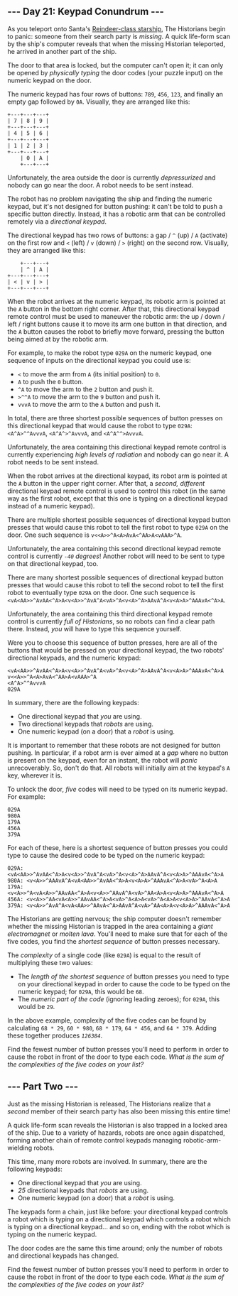 <article class="day-desc"><h2>--- Day 21: Keypad Conundrum ---</h2><p>As you teleport onto Santa's <a href="/2019/day/25">Reindeer-class starship</a>, The Historians begin to panic: someone from their search party is <em>missing</em>. A quick life-form scan by the ship's computer reveals that when the missing Historian teleported, he arrived in another part of the ship.</p>
<p>The door to that area is locked, but the computer can't open it; it can only be opened by <em>physically typing</em> the door codes (your puzzle input) on the numeric keypad on the door.</p>
<p>The numeric keypad has four rows of buttons: <code>789</code>, <code>456</code>, <code>123</code>, and finally an empty gap followed by <code>0A</code>. Visually, they are arranged like this:</p>
<pre><code>+---+---+---+
| 7 | 8 | 9 |
+---+---+---+
| 4 | 5 | 6 |
+---+---+---+
| 1 | 2 | 3 |
+---+---+---+
    | 0 | A |
    +---+---+
</code></pre>
<p>Unfortunately, the area outside the door is currently <em>depressurized</em> and nobody can go near the door. A robot needs to be sent instead.</p>
<p>The robot has no problem navigating the ship and finding the numeric keypad, but it's not designed for button pushing: it can't be told to push a specific button directly. Instead, it has a robotic arm that can be controlled remotely via a <em>directional keypad</em>.</p>
<p>The directional keypad has two rows of buttons: a gap / <code>^</code> (up) / <code>A</code> (activate) on the first row and <code>&lt;</code> (left) / <code>v</code> (down) / <code>&gt;</code> (right) on the second row. Visually, they are arranged like this:</p>
<pre><code>    +---+---+
    | ^ | A |
+---+---+---+
| &lt; | v | &gt; |
+---+---+---+
</code></pre>
<p>When the robot arrives at the numeric keypad, its robotic arm is pointed at the <code>A</code> button in the bottom right corner. After that, this directional keypad remote control must be used to maneuver the robotic arm: the up / down / left / right buttons cause it to move its arm one button in that direction, and the <code>A</code> button causes the robot to briefly move forward, pressing the button being aimed at by the robotic arm.</p>
<p>For example, to make the robot type <code>029A</code> on the numeric keypad, one sequence of inputs on the directional keypad you could use is:</p>
<ul>
<li><code>&lt;</code> to move the arm from <code>A</code> (its initial position) to <code>0</code>.</li>
<li><code>A</code> to push the <code>0</code> button.</li>
<li><code>^A</code> to move the arm to the <code>2</code> button and push it.</li>
<li><code>&gt;^^A</code> to move the arm to the <code>9</code> button and push it.</li>
<li><code>vvvA</code> to move the arm to the <code>A</code> button and push it.</li>
</ul>
<p>In total, there are three shortest possible sequences of button presses on this directional keypad that would cause the robot to type <code>029A</code>: <code>&lt;A^A&gt;^^AvvvA</code>, <code>&lt;A^A^&gt;^AvvvA</code>, and <code>&lt;A^A^^&gt;AvvvA</code>.</p>
<p>Unfortunately, the area containing this directional keypad remote control is currently experiencing <em>high levels of radiation</em> and nobody can go near it. A robot needs to be sent instead.</p>
<p>When the robot arrives at the directional keypad, its robot arm is pointed at the <code>A</code> button in the upper right corner. After that, a <em>second, different</em> directional keypad remote control is used to control this robot (in the same way as the first robot, except that this one is typing on a directional keypad instead of a numeric keypad).</p>
<p>There are multiple shortest possible sequences of directional keypad button presses that would cause this robot to tell the first robot to type <code>029A</code> on the door. One such sequence is <code>v&lt;&lt;A&gt;&gt;^A&lt;A&gt;AvA&lt;^AA&gt;A&lt;vAAA&gt;^A</code>.</p>
<p>Unfortunately, the area containing this second directional keypad remote control is currently <em><code>-40</code> degrees</em>! Another robot will need to be sent to type on that directional keypad, too.</p>
<p>There are many shortest possible sequences of directional keypad button presses that would cause this robot to tell the second robot to tell the first robot to eventually type <code>029A</code> on the door. One such sequence is <code>&lt;vA&lt;AA&gt;&gt;^AvAA&lt;^A&gt;A&lt;v&lt;A&gt;&gt;^AvA^A&lt;vA&gt;^A&lt;v&lt;A&gt;^A&gt;AAvA^A&lt;v&lt;A&gt;A&gt;^AAAvA&lt;^A&gt;A</code>.</p>
<p>Unfortunately, the area containing this third directional keypad remote control is currently <em>full of Historians</em>, so no robots can find a clear path there. Instead, <em>you</em> will have to type this sequence yourself.</p>
<p>Were you to choose this sequence of button presses, here are all of the buttons that would be pressed on your directional keypad, the two robots' directional keypads, and the numeric keypad:</p>
<pre><code>&lt;vA&lt;AA&gt;&gt;^AvAA&lt;^A&gt;A&lt;v&lt;A&gt;&gt;^AvA^A&lt;vA&gt;^A&lt;v&lt;A&gt;^A&gt;AAvA^A&lt;v&lt;A&gt;A&gt;^AAAvA&lt;^A&gt;A
v&lt;&lt;A&gt;&gt;^A&lt;A&gt;AvA&lt;^AA&gt;A&lt;vAAA&gt;^A
&lt;A^A&gt;^^AvvvA
029A
</code></pre>
<p>In summary, there are the following keypads:</p>
<ul>
<li>One directional keypad that <em>you</em> are using.</li>
<li>Two directional keypads that <em>robots</em> are using.</li>
<li>One numeric keypad (on a door) that a <em>robot</em> is using.</li>
</ul>
<p>It is important to remember that these robots are not designed for button pushing. In particular, if a robot arm is ever aimed at a <em>gap</em> where no button is present on the keypad, even for an instant, the robot will <em>panic</em> unrecoverably. So, don't do that. All robots will initially aim at the keypad's <code>A</code> key, wherever it is.</p>
<p>To unlock the door, <em>five</em> codes will need to be typed on its numeric keypad. For example:</p>
<pre><code>029A
980A
179A
456A
379A
</code></pre>
<p>For each of these, here is a shortest sequence of button presses you could type to cause the desired code to be typed on the numeric keypad:</p>
<pre><code>029A: &lt;vA&lt;AA&gt;&gt;^AvAA&lt;^A&gt;A&lt;v&lt;A&gt;&gt;^AvA^A&lt;vA&gt;^A&lt;v&lt;A&gt;^A&gt;AAvA^A&lt;v&lt;A&gt;A&gt;^AAAvA&lt;^A&gt;A
980A: &lt;v&lt;A&gt;&gt;^AAAvA^A&lt;vA&lt;AA&gt;&gt;^AvAA&lt;^A&gt;A&lt;v&lt;A&gt;A&gt;^AAAvA&lt;^A&gt;A&lt;vA&gt;^A&lt;A&gt;A
179A: &lt;v&lt;A&gt;&gt;^A&lt;vA&lt;A&gt;&gt;^AAvAA&lt;^A&gt;A&lt;v&lt;A&gt;&gt;^AAvA^A&lt;vA&gt;^AA&lt;A&gt;A&lt;v&lt;A&gt;A&gt;^AAAvA&lt;^A&gt;A
456A: &lt;v&lt;A&gt;&gt;^AA&lt;vA&lt;A&gt;&gt;^AAvAA&lt;^A&gt;A&lt;vA&gt;^A&lt;A&gt;A&lt;vA&gt;^A&lt;A&gt;A&lt;v&lt;A&gt;A&gt;^AAvA&lt;^A&gt;A
379A: &lt;v&lt;A&gt;&gt;^AvA^A&lt;vA&lt;AA&gt;&gt;^AAvA&lt;^A&gt;AAvA^A&lt;vA&gt;^AA&lt;A&gt;A&lt;v&lt;A&gt;A&gt;^AAAvA&lt;^A&gt;A
</code></pre>
<p>The Historians are getting nervous; the ship computer doesn't remember whether the missing Historian is trapped in the area containing a <em>giant electromagnet</em> or <em>molten lava</em>. You'll need to make sure that for each of the five codes, you find the <em>shortest sequence</em> of button presses necessary.</p>
<p>The <em>complexity</em> of a single code (like <code>029A</code>) is equal to the result of multiplying these two values:</p>
<ul>
<li>The <em>length of the shortest sequence</em> of button presses you need to type on your directional keypad in order to cause the code to be typed on the numeric keypad; for <code>029A</code>, this would be <code>68</code>.</li>
<li>The <em>numeric part of the code</em> (ignoring leading zeroes); for <code>029A</code>, this would be <code>29</code>.</li>
</ul>
<p>In the above example, complexity of the five codes can be found by calculating <code>68 * 29</code>, <code>60 * 980</code>, <code>68 * 179</code>, <code>64 * 456</code>, and <code>64 * 379</code>. Adding these together produces <code><em>126384</em></code>.</p>
<p>Find the fewest number of button presses you'll need to perform in order to cause the robot in front of the door to type each code. <em>What is the sum of the complexities of the five codes on your list?</em></p>
</article>
<article class="day-desc"><h2 id="part2">--- Part Two ---</h2><p>Just as the missing Historian is released, The Historians realize that a <em>second</em> member of their search party has also been missing <span title="bum bum BUUUUUM">this entire time</span>!</p>
<p>A quick life-form scan reveals the Historian is also trapped in a locked area of the ship. Due to a variety of hazards, robots are once again dispatched, forming another chain of remote control keypads managing robotic-arm-wielding robots.</p>
<p>This time, many more robots are involved. In summary, there are the following keypads:</p>
<ul>
<li>One directional keypad that <em>you</em> are using.</li>
<li><em>25</em> directional keypads that <em>robots</em> are using.</li>
<li>One numeric keypad (on a door) that a <em>robot</em> is using.</li>
</ul>
<p>The keypads form a chain, just like before: your directional keypad controls a robot which is typing on a directional keypad which controls a robot which is typing on a directional keypad... and so on, ending with the robot which is typing on the numeric keypad.</p>
<p>The door codes are the same this time around; only the number of robots and directional keypads has changed.</p>
<p>Find the fewest number of button presses you'll need to perform in order to cause the robot in front of the door to type each code. <em>What is the sum of the complexities of the five codes on your list?</em></p>
</article>
